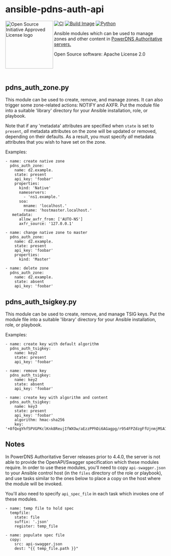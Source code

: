 # ansible-pdns-auth-api

<a href="https://opensource.org"><img height="150" align="left" src="https://opensource.org/files/OSIApprovedCropped.png" alt="Open Source Initiative Approved License logo"></a>
[![CI](https://github.com/kpfleming/ansible-pdns-auth-zone/workflows/CI/badge.svg)](https://github.com/kpfleming/ansible-pdns-auth-api/actions?query=workflow%3ACI)
[![Build Image](https://github.com/kpfleming/ansible-pdns-auth-zone/workflows/Build%20Image%20and%20CI/badge.svg)](https://github.com/kpfleming/ansible-pdns-auth-api/actions?query=workflow%3A%22Build+Image+and+CI%22)
[![Python](https://img.shields.io/badge/python-3.8+-blue.svg)](https://www.python.org/downloads/release/python-3812/)

Ansible modules which can be used to manage zones and other content in
[PowerDNS Authoritative servers.](https://www.powerdns.com/auth.html)

Open Source software: Apache License 2.0

## &nbsp;

## pdns_auth_zone.py

This module can be used to create, remove, and manage zones. It can
also trigger some zone-related actions: NOTIFY and AXFR. Put the
module file into a suitable 'library' directory for your Ansible
installation, role, or playbook.

Note that if any 'metadata' attributes are specified when `state` is
set to `present`, *all* metadata attributes on the zone will be
updated or removed, depending on their defaults. As a result, you
must specify *all* metadata attributes that you wish to have set
on the zone.

Examples:
```
- name: create native zone
  pdns_auth_zone:
    name: d2.example.
    state: present
    api_key: 'foobar'
    properties:
      kind: 'Native'
      nameservers:
        - 'ns1.example.'
      soa:
        mname: 'localhost.'
        rname: 'hostmaster.localhost.'
   metadata:
      allow_axfr_from: ['AUTO-NS']
      axfr_source: '127.0.0.1'

- name: change native zone to master
  pdns_auth_zone:
    name: d2.example.
    state: present
    api_key: 'foobar'
    properties:
      kind: 'Master'

- name: delete zone
  pdns_auth_zone:
    name: d2.example.
    state: absent
    api_key: 'foobar'
```

## pdns_auth_tsigkey.py

This module can be used to create, remove, and manage TSIG keys.  Put
the module file into a suitable 'library' directory for your Ansible
installation, role, or playbook.

Examples:
```
- name: create key with default algorithm
  pdns_auth_tsigkey:
    name: key2
    state: present
    api_key: 'foobar'

- name: remove key
  pdns_auth_tsigkey:
    name: key2
    state: absent
    api_key: 'foobar'

- name: create key with algorithm and content
  pdns_auth_tsigkey:
    name: key3
    state: present
    api_key: 'foobar'
    algorithm: hmac-sha256
    key: '+8fQxgYhf5PVGPKclKnk8ReujIfWXOw/aEzzPPhDi6AGagpg/r954FPZdzgFfUjnmjMSA1Yu7vo6DQHVoGnRkw=='
```

## Notes

In PowerDNS Authoritative Server releases prior to 4.4.0, the server
is not able to provide the OpenAPI/Swagger specification which these
modules require. In order to use these modules, you'll need to copy
`api-swagger.json` to your Ansible control host (in the `files`
directory of the role or playbook), and use tasks similar to the ones
below to place a copy on the host where the module will be invoked.

You'll also need to specify `api_spec_file` in each task which invokes
one of these modules.

```
- name: temp file to hold spec
  tempfile:
    state: file
    suffix: '.json'
    register: temp_file

- name: populate spec file
  copy:
    src: api-swagger.json
    dest: "{{ temp_file.path }}"
```
